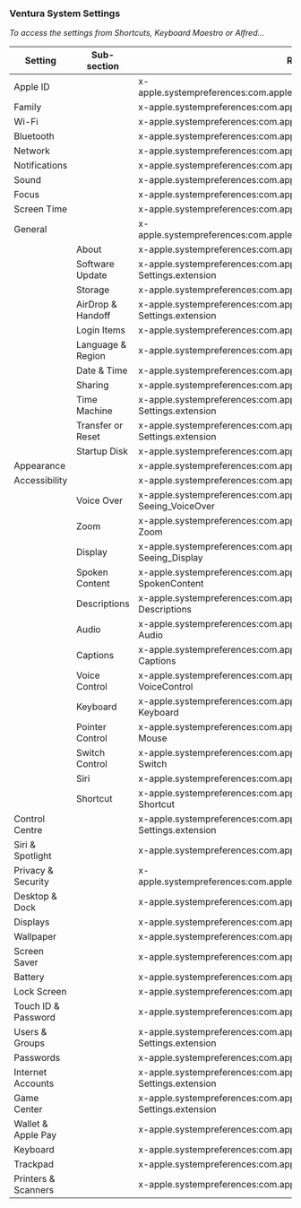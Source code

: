 ### Ventura System Settings

*To access the settings from Shortcuts, Keyboard Maestro or Alfred...*

Setting             | Sub-section       | RL                                                                             
------------------- | ----------------- | -------------------------------------------------------------------------------
Apple ID            |                   | x-apple.systempreferences:com.apple.systempreferences.AppleIDSettings          
Family              |                   | x-apple.systempreferences:com.apple.Family-Settings.extension                  
Wi-Fi               |                   | x-apple.systempreferences:com.apple.wifi-settings-extension                    
Bluetooth           |                   | x-apple.systempreferences:com.apple.BluetoothSettings                          
Network             |                   | x-apple.systempreferences:com.apple.Network-Settings.extension                 
Notifications       |                   | x-apple.systempreferences:com.apple.Notifications-Settings.extension           
Sound               |                   | x-apple.systempreferences:com.apple.Sound-Settings.extension                   
Focus               |                   | x-apple.systempreferences:com.apple.Focus-Settings.extension                   
Screen Time         |                   | x-apple.systempreferences:com.apple.Screen-Time-Settings.extension             
General             |                   | x-apple.systempreferences:com.apple.systempreferences.GeneralSettings          
                    | About             | x-apple.systempreferences:com.apple.SystemProfiler.AboutExtension              
                    | Software Update   | x-apple.systempreferences:com.apple.Software-Update-Settings.extension         
                    | Storage           | x-apple.systempreferences:com.apple.settings.Storage                           
                    | AirDrop & Handoff | x-apple.systempreferences:com.apple.AirDrop-Handoff-Settings.extension         
                    | Login Items       | x-apple.systempreferences:com.apple.LoginItems-Settings.extension              
                    | Language & Region | x-apple.systempreferences:com.apple.Localization-Settings.extension            
                    | Date & Time       | x-apple.systempreferences:com.apple.Date-Time-Settings.extension               
                    | Sharing           | x-apple.systempreferences:com.apple.Sharing-Settings.extension                 
                    | Time Machine      | x-apple.systempreferences:com.apple.Time-Machine-Settings.extension            
                    | Transfer or Reset | x-apple.systempreferences:com.apple.Transfer-Reset-Settings.extension          
                    | Startup Disk      | x-apple.systempreferences:com.apple.preference.startupdisk                     
Appearance          |                   | x-apple.systempreferences:com.apple.Appearance-Settings.extension              
Accessibility       |                   | x-apple.systempreferences:com.apple.Accessibility-Settings.extension           
                    | Voice Over        | x-apple.systempreferences:com.apple.preference.universalaccess?Seeing_VoiceOver
                    | Zoom              | x-apple.systempreferences:com.apple.preference.universalaccess?Zoom            
                    | Display           | x-apple.systempreferences:com.apple.preference.universalaccess?Seeing_Display  
                    | Spoken Content    | x-apple.systempreferences:com.apple.preference.universalaccess?SpokenContent   
                    | Descriptions      | x-apple.systempreferences:com.apple.preference.universalaccess?Descriptions    
                    | Audio             | x-apple.systempreferences:com.apple.preference.universalaccess?Audio           
                    | Captions          | x-apple.systempreferences:com.apple.preference.universalaccess?Captions        
                    | Voice Control     | x-apple.systempreferences:com.apple.preference.universalaccess?VoiceControl    
                    | Keyboard          | x-apple.systempreferences:com.apple.preference.universalaccess?Keyboard        
                    | Pointer Control   | x-apple.systempreferences:com.apple.preference.universalaccess?Mouse           
                    | Switch Control    | x-apple.systempreferences:com.apple.preference.universalaccess?Switch          
                    | Siri              | x-apple.systempreferences:com.apple.preference.universalaccess?Siri            
                    | Shortcut          | x-apple.systempreferences:com.apple.preference.universalaccess?Shortcut        
Control Centre      |                   | x-apple.systempreferences:com.apple.ControlCenter-Settings.extension           
Siri & Spotlight    |                   | x-apple.systempreferences:com.apple.Siri-Settings.extension                    
Privacy & Security  |                   | x-apple.systempreferences:com.apple.settings.PrivacySecurity.extension         
Desktop & Dock      |                   | x-apple.systempreferences:com.apple.Desktop-Settings.extension                 
Displays            |                   | x-apple.systempreferences:com.apple.Displays-Settings.extension                
Wallpaper           |                   | x-apple.systempreferences:com.apple.Wallpaper-Settings.extension               
Screen Saver        |                   | x-apple.systempreferences:com.apple.ScreenSaver-Settings.extension             
Battery             |                   | x-apple.systempreferences:com.apple.Battery-Settings.extension                 
Lock Screen         |                   | x-apple.systempreferences:com.apple.Lock-Screen-Settings.extension             
Touch ID & Password |                   | x-apple.systempreferences:com.apple.Touch-ID-Settings.extension                
Users & Groups      |                   | x-apple.systempreferences:com.apple.Users-Groups-Settings.extension            
Passwords           |                   | x-apple.systempreferences:com.apple.Passwords-Settings.extension               
Internet Accounts   |                   | x-apple.systempreferences:com.apple.Internet-Accounts-Settings.extension       
Game Center         |                   | x-apple.systempreferences:com.apple.Game-Center-Settings.extension             
Wallet & Apple Pay  |                   | x-apple.systempreferences:com.apple.WalletSettingsExtension                    
Keyboard            |                   | x-apple.systempreferences:com.apple.Keyboard-Settings.extension                
Trackpad            |                   | x-apple.systempreferences:com.apple.Trackpad-Settings.extension                
Printers & Scanners |                   | x-apple.systempreferences:com.apple.Print-Scan-Settings.extension              

